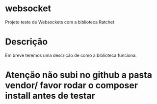websocket
=========

Projeto teste de Websockets com a biblioteca Ratchet

Descrição
=========

Em breve teremos uma descrição de como a biblioteca funciona.



Atenção não subi no github a pasta vendor/ favor rodar o composer install antes de testar
========
